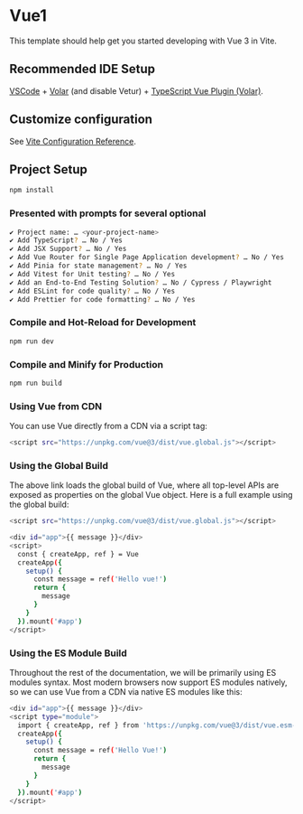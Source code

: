 # Vue1

This template should help get you started developing with Vue 3 in Vite.

## Recommended IDE Setup

[VSCode](https://code.visualstudio.com/) + [Volar](https://marketplace.visualstudio.com/items?itemName=Vue.volar) (and disable Vetur) + [TypeScript Vue Plugin (Volar)](https://marketplace.visualstudio.com/items?itemName=Vue.vscode-typescript-vue-plugin).

## Customize configuration

See [Vite Configuration Reference](https://vitejs.dev/config/).

## Project Setup

```sh
npm install
```

### Presented with prompts for several optional
```sh
✔ Project name: … <your-project-name>
✔ Add TypeScript? … No / Yes
✔ Add JSX Support? … No / Yes
✔ Add Vue Router for Single Page Application development? … No / Yes
✔ Add Pinia for state management? … No / Yes
✔ Add Vitest for Unit testing? … No / Yes
✔ Add an End-to-End Testing Solution? … No / Cypress / Playwright
✔ Add ESLint for code quality? … No / Yes
✔ Add Prettier for code formatting? … No / Yes
```

### Compile and Hot-Reload for Development

```sh
npm run dev
```

### Compile and Minify for Production

```sh
npm run build
```
### Using Vue from CDN​
You can use Vue directly from a CDN via a script tag:

```sh
<script src="https://unpkg.com/vue@3/dist/vue.global.js"></script>
```

### Using the Global Build​
The above link loads the global build of Vue, where all top-level APIs are exposed as properties on the global Vue object. Here is a full example using the global build:

```sh
<script src="https://unpkg.com/vue@3/dist/vue.global.js"></script>

<div id="app">{{ message }}</div>
<script>
  const { createApp, ref } = Vue
  createApp({
    setup() {
      const message = ref('Hello vue!')
      return {
        message
      }
    }
  }).mount('#app')
</script>
```

### Using the ES Module Build
Throughout the rest of the documentation, we will be primarily using ES modules syntax. Most modern browsers now support ES modules natively, so we can use Vue from a CDN via native ES modules like this:

```sh
<div id="app">{{ message }}</div>
<script type="module">
  import { createApp, ref } from 'https://unpkg.com/vue@3/dist/vue.esm-browser.js'
  createApp({
    setup() {
      const message = ref('Hello Vue!')
      return {
        message
      }
    }
  }).mount('#app')
</script>
```